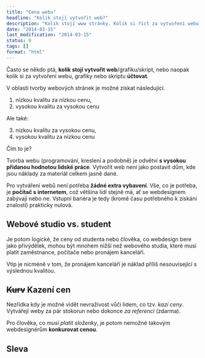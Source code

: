 ```yaml
---
title: "Cena webu"
headline: "Kolik stojí vytvořit web?"
description: "Kolik stojí www stránky. Kolik si říct za vytvoření webu."
date: "2014-03-15"
last_modification: "2014-03-15"
status: 0
tags: []
format: "html"
---
```


<p>Často se někdo ptá, <b>kolik stojí vytvořit web</b>/grafiku/skript, nebo naopak kolik si za vytvoření webu, grafiky nebo skriptu <b>účtovat</b>.</p>

<p>V oblasti tvorby webových stránek je možné získat následující.</p>

<ol>
	<li>nízkou kvalitu za nízkou cenu,</li>
	<li>vysokou kvalitu za vysokou cenu</li>
</ol>

<p>Ale také:</p>

<ol start="3">
	<li>nízkou kvalitu za vysokou cenu,</li>
	<li>vysokou kvalitu za nízkou cenu</li>
</ol>

<p>Čím to je?</p>

<p>Tvorba webu (programování, kreslení a podobně) je odvětví <b>s vysokou přidanou hodnotou lidské práce</b>. Vytvořit web není jako postavit dům, kde jsou náklady za materiál celkem jasně dané.</p>

<p>Pro vytváření webů není potřeba <b>žádné extra vybavení</b>. Vše, co je potřeba, je <b>počítač s internetem</b>, což většina lidí stejně má, ať se webdesignem zabývají nebo ne. Vstupní bariéra je tedy (kromě času potřebného k získání znalostí) prakticky nulová.</p>


<h2 id="studio-student">Webové studio vs. student</h2>

<p>Je potom logické, že ceny od studenta nebo člověka, co webdesign bere jako přivýdělek, mohou být mnohem nižší než webového studia, které musí platit zaměstnance, počítače nebo pronájem kanceláří.</p>

<p>Vtip je nicméně v tom, že pronájem kanceláří je náklad příliš nesouvisející s výslednou kvalitou.</p>


<h2 id="kazeni-cen"><del>Kurv</del> Kazení cen</h2>

<p>Nezřídka kdy je možné vidět nevraživost vůči lidem, co tzv. <i>kazí ceny</i>. Vytvářejí weby za pár stokorun nebo dokonce <i>za referenci</i> (zdarma).</p>

<p>Pro člověka, co <i>musí platit složenky</i>, je potom nemožné takovým webdesignérům <b>konkurovat cenou</b>.</p>


<h2 id="sleva">Sleva</h2>

